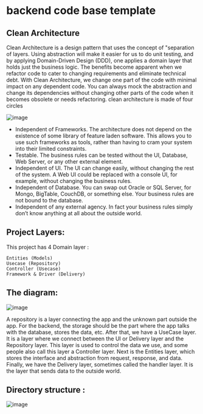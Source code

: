 # backend code base template


## Clean Architecture
Clean Architecture is a design pattern that uses the concept of "separation of layers.
Using abstraction will make it easier for us to do unit testing, and by applying Domain-Driven Design (DDD), one applies a domain layer that holds just the business logic. 
The benefits become apparent when we refactor code to cater to changing requirements and eliminate technical debt. With Clean Architecture, we change one part of the code with minimal impact on any dependent code.
You can always mock the abstraction and change its dependencies without changing other parts of the code when it becomes obsolete or needs refactoring.
clean architecture is made of four circles

![image](assets/clean-arch-implementation.webp "CleanArchImplementation")


- Independent of Frameworks. The architecture does not depend on the existence of some library of feature laden software. This allows you to use such frameworks as tools, rather than having to cram your system into their limited constraints.
- Testable. The business rules can be tested without the UI, Database, Web Server, or any other external element.
- Independent of UI. The UI can change easily, without changing the rest of the system. A Web UI could be replaced with a console UI, for example, without changing the business rules.
- Independent of Database. You can swap out Oracle or SQL Server, for Mongo, BigTable, CouchDB, or something else. Your business rules are not bound to the database.
- Independent of any external agency. In fact your business rules simply don’t know anything at all about the outside world.

## Project Layers:
This project has 4 Domain layer :

    Entities (Models)
    Usecase (Repository)
    Controller (Usecase)
    Framework & Driver (Delivery)

## The diagram:

![image](assets/clean-arch.png "CleanArch")


A repository is a layer connecting the app and the unknown part outside the app. For the backend, the storage should be the part where the app talks with the database, stores the data, etc.
After that, we have a UseCase layer. It is a layer where we connect between the UI or Delivery layer and the Repository layer. This layer is used to control the data we use, and some people also call this layer a Controller layer. 
Next is the Entities layer, which stores the interface and abstraction from request, response, and data. 
Finally, we have the Delivery layer, sometimes called the handler layer. It is the layer that sends data to the outside world.



## Directory structure :

![image](assets/folder-struture.png "Folder Structure")




